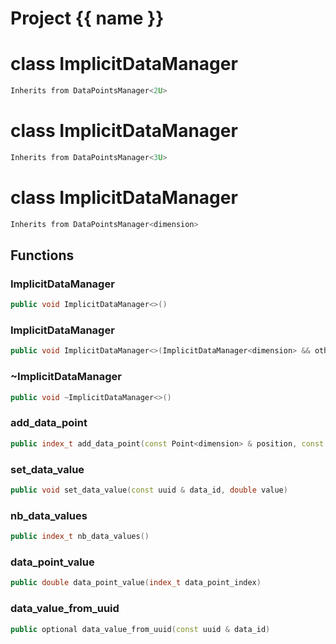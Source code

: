<script setup>
import {useRoute} from 'vitepress'
const {path} = useRoute()
const tokens = path.split('/')
const words = tokens[2].split('-');
for (let i = 0; i < words.length; i++) {
    words[i] = words[i].charAt(0).toUpperCase() + words[i].slice(1);
    words[i] = words[i].replace('geode', 'Geode')
}
const name = words.join('-');
</script>
# Project {{ name }}

# class ImplicitDataManager


```cpp
Inherits from DataPointsManager<2U>
```



# class ImplicitDataManager


```cpp
Inherits from DataPointsManager<3U>
```



# class ImplicitDataManager


```cpp
Inherits from DataPointsManager<dimension>
```



## Functions

### ImplicitDataManager

```cpp
public void ImplicitDataManager<>()
```


### ImplicitDataManager

```cpp
public void ImplicitDataManager<>(ImplicitDataManager<dimension> && other)
```


### ~ImplicitDataManager

```cpp
public void ~ImplicitDataManager<>()
```


### add_data_point

```cpp
public index_t add_data_point(const Point<dimension> & position, const uuid & data_id, double weight)
```


### set_data_value

```cpp
public void set_data_value(const uuid & data_id, double value)
```


### nb_data_values

```cpp
public index_t nb_data_values()
```


### data_point_value

```cpp
public double data_point_value(index_t data_point_index)
```


### data_value_from_uuid

```cpp
public optional data_value_from_uuid(const uuid & data_id)
```





